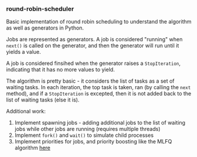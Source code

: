 ### round-robin-scheduler

Basic implementation of round robin scheduling to understand the algorithm as well as generators in Python. 

Jobs are represented as generators. A job is considered "running" when `next()` is called on the generator, and then the generator will run until it yields a value. 

A job is considered finsihed when the generator raises a `StopIteration`, indicating that it has no more values to yield. 

The algorithm is pretty basic - it considers the list of tasks as a set of waiting tasks. In each iteration, the top task is taken, ran (by calling the `next` method), and if a `StopIteration` is excepted, then it is not added back to the list of waiting tasks (else it is).

Additional work: 

1) Implement spawning jobs - adding additional jobs to the list of waiting jobs while other jobs are running (requires multiple threads)
2) Implement `fork()` and `wait()` to simulate child processes
3) Implement priorities for jobs, and priority boosting like the MLFQ algorithm [here](https://en.wikipedia.org/wiki/Multilevel_feedback_queue)
